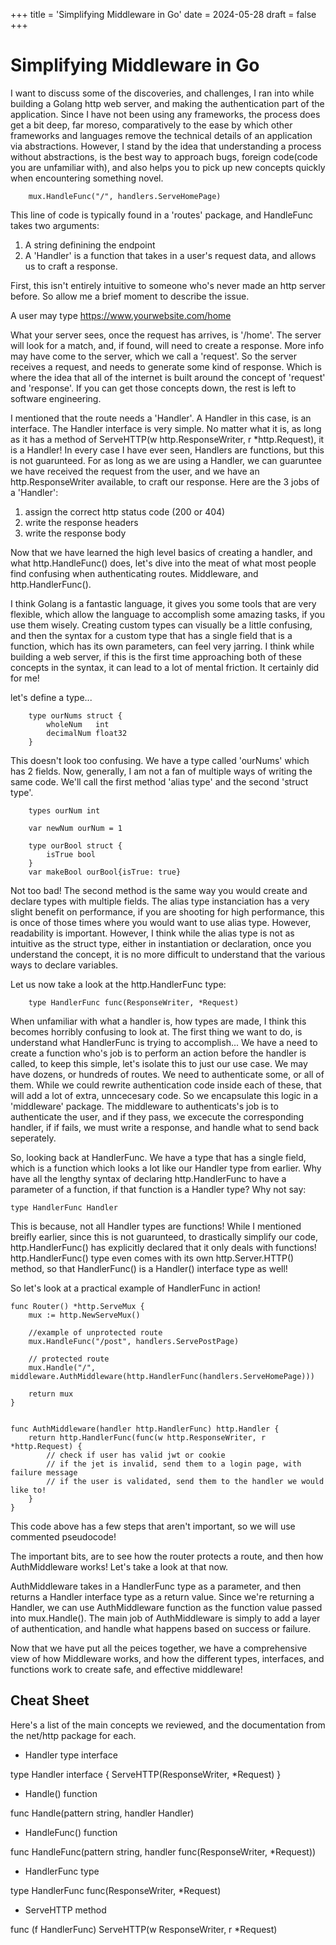 
+++
title = 'Simplifying Middleware in Go'
date = 2024-05-28
draft = false
+++

# Simplifying Middleware in Go

I want to discuss some of the discoveries, and challenges, I ran into while building a Golang http web server, and making the authentication part of the application. Since I have not been using any frameworks, the process does get a bit deep, far moreso, comparatively to the ease by which other frameworks and languages remove the technical details of an application via abstractions. However, I stand by the idea that understanding a process without abstractions, is the best way to approach bugs, foreign code(code you are unfamiliar with), and also helps you to pick up new concepts quickly when encountering something novel.

```
    mux.HandleFunc("/", handlers.ServeHomePage)
```

This line of code is typically found in a 'routes' package, and HandleFunc takes two arguments:
1. A string definining the endpoint
1. A 'Handler' is a function that takes in a user's request data, and allows us to craft a response.

First, this isn't entirely intuitive to someone who's never made an http server before. So allow me a brief moment to describe the issue.

A user may type https://www.yourwebsite.com/home

What your server sees, once the request has arrives, is '/home'. The server will look for a match, and, if found, will need to create a response. More info may have come to the server, which we call a 'request'. So the server receives a request, and needs to generate some kind of response. Which is where the idea that all of the internet is built around the concept of 'request' and 'response'. If you can get those concepts down, the rest is left to software engineering.

I mentioned that the route needs a 'Handler'. A Handler in this case, is an interface. The Handler interface is very simple. No matter what it is, as long as it has a method of ServeHTTP(w http.ResponseWriter, r *http.Request), it is a Handler! In every case I have ever seen, Handlers are functions, but this is not guarunteed. For as long as we are using a Handler, we can guaruntee we have received the request from the user, and we have an http.ResponseWriter available, to craft our response. Here are the 3 jobs of a 'Handler':

1. assign the correct http status code (200 or 404)
1. write the response headers
1. write the response body

Now that we have learned the high level basics of creating a handler, and what http.HandleFunc() does, let's dive into the meat of what most people find confusing when authenticating routes. Middleware, and http.HandlerFunc().

I think Golang is a fantastic language, it gives you some tools that are very flexible, which allow the language to accomplish some amazing tasks, if you use them wisely. Creating custom types can visually be a little confusing, and then the syntax for a custom type that has a single field that is a function, which has its own parameters, can feel very jarring. I think while building a web server, if this is the first time approaching both of these concepts in the syntax, it can lead to a lot of mental friction. It certainly did for me!

let's define a type...

```
    type ourNums struct {
        wholeNum   int
        decimalNum float32
    }
```
This doesn't look too confusing. We have a type called 'ourNums' which has 2 fields. Now, generally, I am not a fan of multiple ways of writing the same code. We'll call the first method 'alias type' and the second 'struct type'.

```
    types ourNum int

    var newNum ourNum = 1

    type ourBool struct {
        isTrue bool
    }
    var makeBool ourBool{isTrue: true}

```
Not too bad! The second method is the same way you would create and declare types with multiple fields. The alias type instanciation has a very slight benefit on performance, if you are shooting for high performance, this is once of those times where you would want to use alias type. However, readability is important. However, I think while the alias type is not as intuitive as the struct type, either in instantiation or declaration, once you understand the concept, it is no more difficult to understand that the various ways to declare variables.

Let us now take a look at the http.HandlerFunc type:

```
    type HandlerFunc func(ResponseWriter, *Request)
```

When unfamiliar with what a handler is, how types are made, I think this becomes horribly confusing to look at. The first thing we want to do, is understand what HandlerFunc is trying to accomplish... We have a need to create a function who's job is to perform an action before the handler is called, to keep this simple, let's isolate this to just our use case. We may have dozens, or hundreds of routes. We need to authenticate some, or all of them. While we could rewrite authentication code inside each of these, that will add a lot of extra, unncecesary code. So we encapsulate this logic in a 'middleware' package. The middleware to authenticats's job is to authenticate the user, and if they pass, we excecute the corresponding handler, if if fails, we must write a response, and handle what to send back seperately.

So, looking back at HandlerFunc. We have a type that has a single field, which is a function which looks a lot like our Handler type from earlier. Why have all the lengthy syntax of declaring http.HandlerFunc to have a parameter of a function, if that function is a Handler type? Why not say:

```
type HandlerFunc Handler 
```

This is because, not all Handler types are functions! While I mentioned breifly earlier, since this is not guarunteed, to drastically simplify our code, http.HandlerFunc() has explicitly declared that it only deals with functions! http.HandlerFunc() type even comes with its own http.Server.HTTP() method, so that HandlerFunc() is a Handler() interface type as well!

So let's look at a practical example of HandlerFunc in action!

```
func Router() *http.ServeMux {
	mux := http.NewServeMux()

    //example of unprotected route
	mux.HandleFunc("/post", handlers.ServePostPage)

    // protected route
	mux.Handle("/", middleware.AuthMiddleware(http.HandlerFunc(handlers.ServeHomePage)))

    return mux
}


func AuthMiddleware(handler http.HandlerFunc) http.Handler {
	return http.HandlerFunc(func(w http.ResponseWriter, r *http.Request) {
        // check if user has valid jwt or cookie
        // if the jet is invalid, send them to a login page, with failure message
        // if the user is validated, send them to the handler we would like to!
    }
}
```

This code above has a few steps that aren't important, so we will use commented pseudocode!

The important bits, are to see how the router protects a route, and then how AuthMiddleware works! Let's take a look at that now.

AuthMiddleware takes in a HandlerFunc type as a parameter, and then returns a Handler interface type as a return value. Since we're returning a Handler, we can use AuthMiddleware function as the function value passed into mux.Handle(). The main job of AuthMiddleware is simply to add a layer of authentication, and handle what happens based on success or failure.

Now that we have put all the peices together, we have a comprehensive view of how Middleware works, and how the different types, interfaces, and functions work to create safe, and effective middleware! 

## Cheat Sheet

Here's a list of the main concepts we reviewed, and the documentation from the net/http package for each.

* Handler type interface

type Handler interface {
	ServeHTTP(ResponseWriter, *Request)
}

* Handle() function

func Handle(pattern string, handler Handler)

* HandleFunc() function

func HandleFunc(pattern string, handler func(ResponseWriter, *Request))

* HandlerFunc type

type HandlerFunc func(ResponseWriter, *Request)

* ServeHTTP method

func (f HandlerFunc) ServeHTTP(w ResponseWriter, r *Request)
